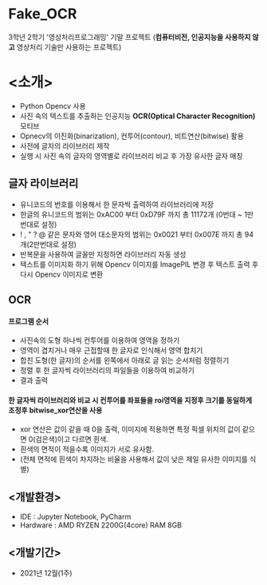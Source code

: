 # Fake_OCR
3학년 2학기 '영상처리프로그래밍' 기말 프로젝트
(**컴퓨터비전, 인공지능을 사용하지 않고** 영상처리 기술만 사용하는 프로젝트)

# <소개>
  - Python Opencv 사용
  - 사진 속의 텍스트를 추출하는 인공지능 **OCR(Optical Character Recognition)** 모티브
  - Opnecv의 이진화(binarization), 컨투어(contour), 비트연산(bitwise) 활용
  - 사전에 글자의 라이브러리 제작
  - 실행 시 사진 속의 글자의 영역별로 라이브러리 비교 후 가장 유사한 글자 매칭 
  
  ## 글자 라이브러리
  
   - 유니코드의 번호를 이용해서 한 문자씩 출력하여 라이브러리에 저장
   - 한글의 유니코드의 범위는 0xAC00 부터 0xD79F 까지 총 11172개 (0번대 ~ 1만번대로 설정)
   - ! , " ? @ 같은 문자와 영어 대소문자의 범위는 0x0021 부터 0x007E 까지 총 94개(2만번대로 설정)
   - 반복문을 사용하여 글꼴만 지정하면 라이브러리 자동 생성
   - 텍스트를 이미지화 하기 위해 Opencv 이미지를 ImagePIL 변경 후 텍스트 출력 후 다시 Opencv 이미지로 변환
    
  ## OCR
   #### 프로그램 순서
   - 사진속의 도형 하나씩 컨투어를 이용하여 영역을 정하기
   - 영역이 겹치거나 매우 근접할때 한 글자로 인식해서 영역 합치기
   - 합친 도형(한 글자)의 순서를 왼쪽에서 아래로 글 읽는 순서처럼 정렬하기
   - 정렬 후 한 글자씩 라이브러리의 파일들을 이용하여 비교하기
   - 결과 출력

   #### 한 글자씩 라이브러리와 비교 시 컨투어를 좌표들을 roi영역을 지정후 크기를 동일하게 조정후 bitwise_xor연산을 사용
   - xor 연산은 값이 같을 때 0을 출력, 이미지에 적용하면 특정 픽셀 위치의 값이 같으면 0(검은색)이고 다르면 흰색.
   - 흰색의 면적이 적을수록 이미지가 서로 유사함. 
   - (전체 면적에 흰색이 차지하는 비율을 사용해서 값이 낮은 제일 유사한 이미지를 식별)
  
    
  
## <개발환경>
- IDE : Jupyter Notebook, PyCharm
- Hardware : AMD RYZEN 2200G(4core)  RAM 8GB

## <개발기간>
- 2021년 12월(1주)
